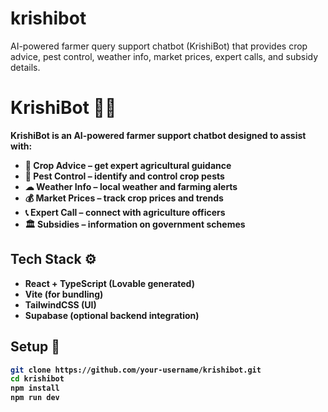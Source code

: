 # krishibot
AI-powered farmer query support chatbot (KrishiBot) that provides crop advice, pest control, weather info, market prices, expert calls, and subsidy details.
<b>
# KrishiBot 🌾🤖

KrishiBot is an AI-powered farmer support chatbot designed to assist with:

- 🌱 Crop Advice – get expert agricultural guidance  
- 🐛 Pest Control – identify and control crop pests  
- ☁ Weather Info – local weather and farming alerts  
- 💰 Market Prices – track crop prices and trends  
- 📞 Expert Call – connect with agriculture officers  
- 🏛 Subsidies – information on government schemes  

## Tech Stack ⚙️
- React + TypeScript (Lovable generated)  
- Vite (for bundling)  
- TailwindCSS (UI)  
- Supabase (optional backend integration)  

## Setup 🚀
```bash
git clone https://github.com/your-username/krishibot.git
cd krishibot
npm install
npm run dev

